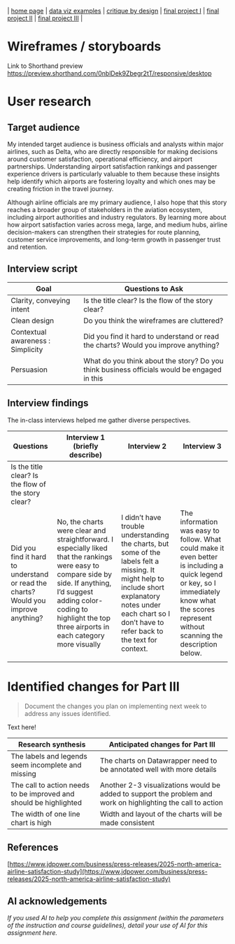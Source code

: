 | [home page](README.md) | [data viz examples](dataviz-examples) | [critique by design](critique-by-design) | [final project I](final-project-part-one) | [final project II](final-project-part-two) | [final project III](final-project-part-three) |

# Wireframes / storyboards

Link to Shorthand preview
https://preview.shorthand.com/0nblDek9Zbegr2tT/responsive/desktop

# User research 

## Target audience
My intended target audience is business officials and analysts within major airlines, such as Delta, who are directly responsible for making decisions around customer satisfaction, operational efficiency, and airport partnerships. Understanding airport satisfaction rankings and passenger experience drivers is particularly valuable to them because these insights help identify which airports are fostering loyalty and which ones may be creating friction in the travel journey.

Although airline officials are my primary audience, I also hope that this story reaches a broader group of stakeholders in the aviation ecosystem, including airport authorities and industry regulators. By learning more about how airport satisfaction varies across mega, large, and medium hubs, airline decision-makers can strengthen their strategies for route planning, customer service improvements, and long-term growth in passenger trust and retention.



## Interview script


| Goal | Questions to Ask |
|------|------------------|
|  Clarity, conveying intent   |        Is the title clear? Is the flow of the story clear?      |
|  Clean design   |    Do you think the wireframes are cluttered?              |
|  Contextual awareness : Simplicity   |      Did you find it hard to understand or read the charts? Would you improve anything?             |
|  Persuasion  |        What do you think about the story? Do you think business officials would be engaged in this         |


## Interview findings

The in-class interviews helped me gather diverse perspectives.

| Questions               | Interview 1 (briefly describe) | Interview 2 | Interview 3 |
|-------------------------|--------------------------------|-------------|-------------|
|  Is the title clear? Is the flow of the story clear?   |         |             |             |
|  Did you find it hard to understand or read the charts? Would you improve anything?     |    No, the charts were clear and straightforward. I especially liked that the rankings were easy to compare side by side. If anything, I’d suggest adding color-coding to highlight the top three airports in each category more visually                            |      I didn’t have trouble understanding the charts, but some of the labels felt a missing. It might help to include short explanatory notes under each chart so I don’t have to refer back to the text for context.       |     The information was easy to follow. What could make it even better is including a quick legend or key, so I immediately know what the scores represent without scanning the description below.        |
|                         |                                |             |             |


# Identified changes for Part III
> Document the changes you plan on implementing next week to address any issues identified.  

Text here!

| Research synthesis                       | Anticipated changes for Part III                                                |
|------------------------------------------|---------------------------------------------------------------------------------|
| The labels and legends seem incomplete and missing  | The charts on Datawrapper need to be annotated well with more details |
| The call to action needs to be improved and should be highlighted     |       Another 2-3 visualizations would be added to  support the problem and work on highlighting the call to action                                                                         |
|                        The width of one line chart is high                  |   Width and layout of the charts will be made consistent                                                                              |



## References
[https://www.jdpower.com/business/press-releases/2025-north-america-airline-satisfaction-study](https://www.jdpower.com/business/press-releases/2025-north-america-airline-satisfaction-study)

## AI acknowledgements
_If you used AI to help you complete this assignment (within the parameters of the instruction and course guidelines), detail your use of AI for this assignment here._

